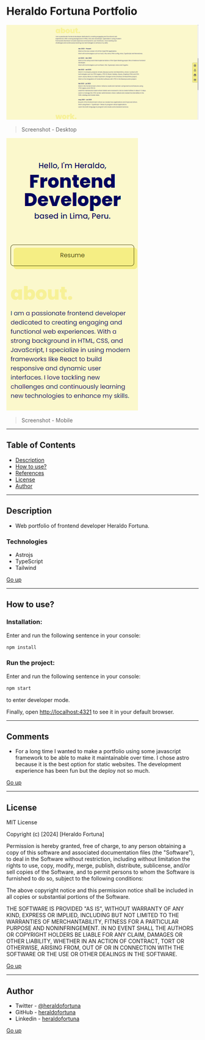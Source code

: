 # Heraldo Fortuna Portfolio

![Project Image](./src/assets/images/screenshot-1.png)

> Screenshot - Desktop

![Project Image](./src/assets/images/screenshot-2.png)

> Screenshot - Mobile

---

## Table of Contents

-   [Description](#description)
-   [How to use?](#how-to-use)
-   [References](#references)
-   [License](#license)
-   [Author](#author)

---

## Description

- Web portfolio of frontend developer Heraldo Fortuna.

### Technologies

-   Astrojs
-   TypeScript
-   Tailwind

[Go up](#heraldo-fortuna-portfolio)

---

## How to use?

### Installation:

Enter and run the following sentence in your console:

```html
npm install
```

### Run the project:

Enter and run the following sentence in your console:

```html
npm start
```

to enter developer mode.

Finally, open [http://localhost:4321](http://localhost:4321) to see it in your default browser.

---

## Comments

- For a long time I wanted to make a portfolio using some javascript framework to be able to make it maintainable over time. I chose astro because it is the best option for static websites. The development experience has been fun but the deploy not so much.

[Go up](#heraldo-fortuna-portfolio)

---

## License

MIT License

Copyright (c) [2024] [Heraldo Fortuna]

Permission is hereby granted, free of charge, to any person obtaining a copy
of this software and associated documentation files (the "Software"), to deal
in the Software without restriction, including without limitation the rights
to use, copy, modify, merge, publish, distribute, sublicense, and/or sell
copies of the Software, and to permit persons to whom the Software is
furnished to do so, subject to the following conditions:

The above copyright notice and this permission notice shall be included in all
copies or substantial portions of the Software.

THE SOFTWARE IS PROVIDED "AS IS", WITHOUT WARRANTY OF ANY KIND, EXPRESS OR
IMPLIED, INCLUDING BUT NOT LIMITED TO THE WARRANTIES OF MERCHANTABILITY,
FITNESS FOR A PARTICULAR PURPOSE AND NONINFRINGEMENT. IN NO EVENT SHALL THE
AUTHORS OR COPYRIGHT HOLDERS BE LIABLE FOR ANY CLAIM, DAMAGES OR OTHER
LIABILITY, WHETHER IN AN ACTION OF CONTRACT, TORT OR OTHERWISE, ARISING FROM,
OUT OF OR IN CONNECTION WITH THE SOFTWARE OR THE USE OR OTHER DEALINGS IN THE
SOFTWARE.

[Go up](#heraldo-fortuna-portfolio)

---

## Author

-   Twitter - [@heraldofortuna](https://twitter.com/heraldofortuna)
-   GitHub - [heraldofortuna](https://github.com/heraldofortuna)
-   Linkedin - [heraldofortuna](https://www.linkedin.com/in/heraldo-fortuna/)

[Go up](#heraldo-fortuna-portfolio)